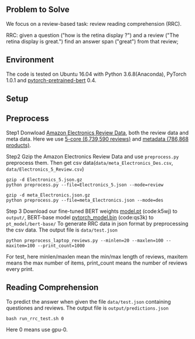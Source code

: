 ## Problem to Solve
We focus on a review-based task: review reading comprehension (RRC).

RRC: given a question ("how is the retina display ?") and a review ("The retina display is great.") find an answer span ("great") from that review;

## Environment
The code is tested on Ubuntu 16.04 with Python 3.6.8(Anaconda), PyTorch 1.0.1 and [pytorch-pretrained-bert](https://github.com/huggingface/pytorch-pretrained-BERT) 0.4. 

## Setup
## Preprocess
Step1 Donwload [Amazon Electronics Review Data](https://nijianmo.github.io/amazon/index.html), both the review data and meta data. Here we use [5-core (6,739,590 reviews)](http://deepyeti.ucsd.edu/jianmo/amazon/categoryFilesSmall/Electronics_5.json.gz) and [metadata (786,868 products)](https://forms.gle/A8hBfPxKkKGFCP238).

Step2 Gzip the Amazon Electronics Review Data and use `preprocess.py` preprocess them. Then get csv data(`data/meta_Electronics_Des.csv`, `data/Electronics_5_Review.csv`)
```
gzip -d Electronics_5.json.gz
python preprocess.py --file=Electronics_5.json --mode=review

gzip -d meta_Electronics.json.gz
python preprocess.py --file=meta_Electronics.json --mode=des
```

Step 3 Download our fine-tuned BERT weights [model.pt](https://pan.baidu.com/s/1x4fhWjqOqTxcrEuIWce_Iw) (code:k5wj) to `output/`, BERT-base model [pytorch_model.bin](https://pan.baidu.com/s/16fDUOV__WrLRUKNyhc0_7w) (code:qs3k) to `pt_model/bert-base/`  To generate RRC data in json format by preprocessing the csv data. The output file is `data/test.json`
```
python preprocess_laptop_reviews.py --minlen=20 --maxlen=100 --maxitem=100 --print_count=1000
```
For test, here minlen/maxlen mean the min/max length of reviews, maxitem means the max number of items, print_count means the number of reviews every print.

## Reading Comprehension
To predict the answer when given the file `data/test.json` containing questiones and reviews. The output file is `output/predictions.json`
```
bash run_rrc_test.sh 0
```
Here 0 means use gpu-0.
